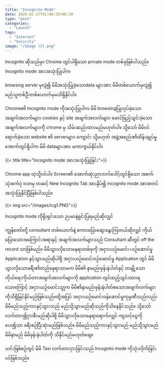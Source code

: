 ```yaml
---
title: "Incognito Mode"
date: 2020-02-27T01:06:33+06:30
type: "post"
categories: 
  - "Launch"
tags:
  - "Internet"
  - "Security"
image: "/Image (3).png"
---
```

Incognito ဆိုသည်မှာ Chrome တွင်ပါရှိသော private mode တစ်ခုဖြစ်ပါသည်။ Incognito mode အားအသုံးပြုပါက
<!--more-->
 browsing server မှလွဲ၍ မိမိအသုံးပြုခဲ့သောdata များအား မိမိတစ်ယောက်မှလွဲ၍ မည်သူတစ်ဦးတစ်ယောက်မှမသိရှိနိုင်ပါ။

Chrome၏ Incognito mode ကိုအသုံးပြုပါက မိမိ browsingပြုလုပ်ခဲ့သော အချက်အလက်များ၊ cookies နှင့် site အချက်အလက်များ၊ ဖောင်ဖြည့်သွင်းခဲ့သော အချက်အလက်များကို chrome မှ သိမ်းဆည်းထားမည်မဟုတ်ပါ။ သို့သော် မိမိဝင်ရောက်ခဲ့သော website ၏ serverများ၊ ကျောင်း သို့မဟုတ် အဖွဲ့အစည်း၏ထိန်းချုပ်မှုအောက်တွင်ရှိပါက မိမိ dataများအား မကာကွယ်နိုင်ပါ။

{{< title title="Incognito mode အားအသုံးပြုခြင်း">}}

Chrome app ထဲ့သို့ဝင်ပါ။ Screen၏ အောက်ဆုံးညာဘက်ဒေါင့်တွင်ရှိသော အစက်သုံးစက်ပုံ iconမှ တဆင့် New Incognito Tab အားနှိပ်၍ incognito mode အားစတင်အသုံးပြုနိုင်ပြီဖြစ်ပါသည်။

{{< img src="/images/icg1.PNG">}}

Incognito mode ကိုရိုးရှင်းသော ဉပမာနဲ့ရှင်းပြရမည်ဆိုလျှင် 

ကျွန်တော်တို့ consultant တစ်ယောက်နဲ့ စကားပြောဆွေးနွေးကြတယ်ဆိုလျှင် ကိုယ်ပြောသောအကြောင်းအရာနှင့် အချက်အလက်များသည် Consultant ဆီတွင် off the record သာဖြစ်မည်။
မိမိသွားလိုသောနေရာတစ်ခုကို အငှားယဉ်မောင်း=၀ဉ်ဆောင်မှု Application နှင့်သွားမည်ဆိုပါစို့
အငှားယဉ်မောင်း၀ဉ်ဆောင်မှု Application တွင် မိမိသွားလိုသောခရီး၏တည်နေရာသာမက မိမိ၏ နာမည်၊ဖုန်းနံပါတ်နှင့် တချို့သောကိုယ်ရေးကိုယ်တာအချက်အလက်များကို application တွင်ထည့်သွင်းထားရသောကြောင့် အငှားယဉ်မောင်းသူုက မိမိ၏နာမည်၊ဖုန်းနံပါတ်စသောအချက်လက်များ
ကိုသိရှိမြင်နိုင်မည်ဖြစ်သည်။ထို့အပြင် အငှားယဉ်မောင်း၀န်ဆောင်မှုကုမ္ပဏီသည်လည်း မိမိမည်သည့်ကားနှင့်သွားသည် မည်သို့သွားမည်ဆိုသည်ကိုသိနေနိုင်သည်။
သို့သော် လက်တား၍ငှားစီးမည်ဆိုပါစို့ မိမိသွားလိုသောနေရာရောက်လျှင် ကျသင့်ငွေကိုပေး၍သာ ခရီးစဉ်ပြီးဆုံးမည်ဖြစ်သည်။ မိမိမည်သည့်ကားနှင့်သွားမည် မည်သို့သွားမည် မိမိနာမည် မိမိဖုန်းနံပါတ်ကို သိနိုင်မည်မဟုတ်ချေ။

ယင်းဖြစ်စဉ်တွင် မိမိ Taxi လက်တားငှားခြင်းသည် Incognito mode ကိုသုံးလိုက်ခြင်းပင်ဖြစ်သည်။



